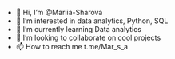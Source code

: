 - 👋 Hi, I’m @Mariia-Sharova
- 👀 I’m interested in data analytics, Python, SQL 
- 🌱 I’m currently learning Data analytics
- 💞️ I’m looking to collaborate on cool projects 
- 📫 How to reach me t.me/Mar_s_a

<!---
Mariia-Sharova/Mariia-Sharova is a ✨ special ✨ repository because its `README.md` (this file) appears on your GitHub profile.
You can click the Preview link to take a look at your changes.
--->
